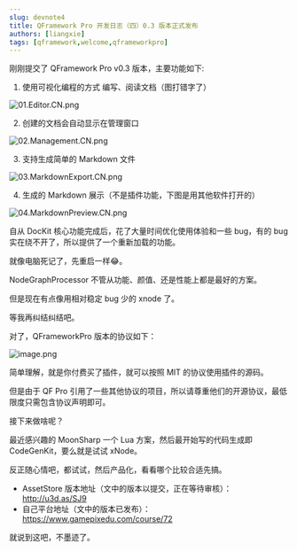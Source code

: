 ```yaml
---
slug: devnote4
title: QFramework Pro 开发日志（四）0.3 版本正式发布
authors: [liangxie]
tags: [qframework,welcome,qframeworkpro]
---
```


刚刚提交了 QFramework Pro v0.3 版本，主要功能如下:


1. 使用可视化编程的方式 编写、阅读文档（图打错字了）

![01.Editor.CN.png](https://file.liangxiegame.com/b8698186-51e9-4174-b73f-e50611f6297e.png)


2. 创建的文档会自动显示在管理窗口

![02.Management.CN.png](https://file.liangxiegame.com/6580518f-0957-452b-8a05-706359d07eec.png)


3. 支持生成简单的 Markdown 文件

![03.MarkdownExport.CN.png](https://file.liangxiegame.com/c4cf3b59-713e-4a07-85d8-998e17051714.png)


4. 生成的 Markdown 展示（不是插件功能，下图是用其他软件打开的）

![04.MarkdownPreview.CN.png](https://file.liangxiegame.com/100bde3a-d7d6-4473-8eb4-513c178efff7.png)


自从 DocKit 核心功能完成后，花了大量时间优化使用体验和一些 bug，有的 bug 实在绕不开了，所以提供了一个重新加载的功能。


就像电脑死记了，先重启一样😂。


NodeGraphProcessor 不管从功能、颜值、还是性能上都是最好的方案。


但是现在有点像用相对稳定 bug 少的 xnode 了。


等我再纠结纠结吧。


对了，QFrameworkPro 版本的协议如下：

![image.png](https://file.liangxiegame.com/57706870-4958-406f-8e5c-a3e19498e3f9.png)


简单理解，就是你付费买了插件，就可以按照 MIT 的协议使用插件的源码。


但是由于 QF Pro 引用了一些其他协议的项目，所以请尊重他们的开源协议，最低限度只需包含协议声明即可。


接下来做啥呢？


最近感兴趣的 MoonSharp 一个 Lua 方案，然后最开始写的代码生成即 CodeGenKit，要么就是试试 xNode。

反正随心情吧，都试试，然后产品化，看看哪个比较合适先搞。


* AssetStore 版本地址（文中的版本以提交，正在等待审核）：http://u3d.as/SJ9
* 自己平台地址（文中的版本已发布）：https://www.gamepixedu.com/course/72


就说到这吧，不墨迹了。